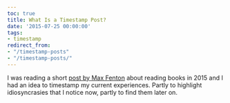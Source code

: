 ```yaml
---
toc: true
title: What Is a Timestamp Post?
date: '2015-07-25 00:00:00'
tags:
- timestamp
redirect_from:
- "/timestamp-posts"
- "/timestamp-posts/"
---
```


I was reading a short [post by Max Fenton](http://5880.me/in/2015/a-book-in-2015/) about reading books in 2015 and I had an idea to timestamp my current experiences. Partly to highlight idiosyncrasies that I notice now, partly to find them later on.

